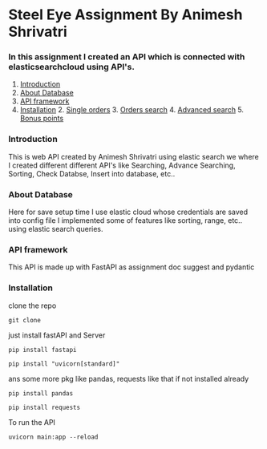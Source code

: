 # Steel Eye Assignment By Animesh Shrivatri

### In this assignment I created an API which is connected with elasticsearchcloud using API's. 

1.  [Introduction](#org4d07f0e)
2.  [About Database](#orgf12f703)
3.  [API framework](#org7105ef8)
4.  [Installation](#org7948595)
    2.  [Single orders](#org90176e9)
    3.  [Orders search](#orgc4edae7)
    4.  [Advanced search](#org6016d2e)
    5.  [Bonus points](#orgf4ad3e9)


<a id="org4d07f0e"></a>
### Introduction
This is web API created by Animesh Shrivatri using elastic search we where I created different different API's like Searching, Advance Searching, Sorting, Check Databse, Insert into database, etc..


<a id="orgf12f703"></a>
### About Database
Here for save setup time I use elastic cloud whose credentials are saved into config file
I implemented some of features like sorting, range, etc.. using elastic search queries.

<a id="org7105ef8"></a>
### API framework
This API is made up with FastAPI as assignment doc suggest and pydantic

<a id="org7948595"></a>
### Installation
clone the repo

``` git clone  ```

just install fastAPI and Server

``` pip install fastapi ```

``` pip install "uvicorn[standard]" ```

ans some more pkg like pandas, requests like that if not installed already

``` pip install pandas ```

``` pip install requests ```

To run the API

``` uvicorn main:app --reload ```











